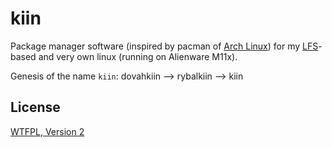 # kiin

Package manager software (inspired by pacman of [Arch Linux](http://www.archlinux.org)) for my [LFS](http://www.linuxfromscratch.org)-based and very own linux (running on Alienware M11x).

Genesis of the name `kiin`:
dovahkiin --> rybalkiin --> kiin

## License

[WTFPL, Version 2](http://sam.zoy.org/wtfpl)
